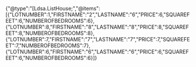 {"@type":"[Ldsa.ListHouse;","@items":[{"LOTNUMBER":1,"FIRSTNAME":"2","LASTNAME":"6","PRICE":6,"SQUAREFEET":6,"NUMBEROFBEDROOMS":6},{"LOTNUMBER":8,"FIRSTNAME":"8","LASTNAME":"8","PRICE":8,"SQUAREFEET":8,"NUMBEROFBEDROOMS":8},{"LOTNUMBER":7,"FIRSTNAME":"7","LASTNAME":"7","PRICE":7,"SQUAREFEET":7,"NUMBEROFBEDROOMS":7},{"LOTNUMBER":6,"FIRSTNAME":"6","LASTNAME":"6","PRICE":6,"SQUAREFEET":6,"NUMBEROFBEDROOMS":6}]}